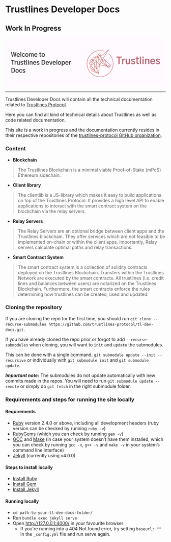 # Trustlines Developer Docs

## Work In Progress

![Trustlines Developer Docs](assets/images/readme_header.png "Trustlines Developer Docs")

___

Trustlines Developer Docs will contain all the technical documentation related to [Trustlines Protocol](https://trustlines.foundation/protocol.html).

Here you can find all kind of technical details about Trustlines as well as code related documentation.

This site is a work in progress and the documentation currently resides in their respective repositories of the [trustlines-protocol GitHub organization](https://github.com/trustlines-protocol/).

### Content

- **Blockchain**

> The Trustlines Blockchain is a minimal viable Proof-of-Stake (mPoS) Ethereum sidechain.

- **Client library**

> The clientlib is a JS-library which makes it easy to build applications on top of the Trustlines Protocol. It provides a high level API to enable applications to interact with the smart contract system on the blockchain via the relay servers.

- **Relay Servers**

> The Relay Servers are an optional bridge between client apps and the Trustlines blockchain. They offer services which are not feasible to be implemented on-chain or within the client apps. Importantly, Relay servers calculate optimal paths and relay transactions.

- **Smart Contract System**

> The smart contract system is a collection of solidity contracts deployed on the Trustlines Blockchain. Transfers within the Trustlines Network are executed by the smart contracts. All trustlines (i.e. credit lines and balances between users) are notarized on the Trustlines Blockchain. Furthermore, the smart contracts enforce the rules determining how trustlines can be created, used and updated.

### Cloning the repository	

If you are cloning the repo for the first time, you should run `git clone --recurse-submodules https://github.com/trustlines-protocol/tl-dev-docs.git`.	

If you have already cloned the repo prior or forgot to add `--recurse-submodules` when cloning, you will want to `init` and `update` the submodules.	

This can be done with a single command, `git submodule update --init --recursive` or individually with `git submodule init` and `git submodule update`.	

**_Important note:_** The submodules do not update automatically with new commits made in the repos. You will need to run `git submodule update --remote` or simply do `git fetch` in the right submodule folder.	

### Requirements and steps for running the site locally

#### Requirements

- [Ruby](https://www.ruby-lang.org/en/downloads/) version 2.4.0 or above, including all development headers (ruby version can be checked by running `ruby -v`)
- [RubyGems](https://rubygems.org/pages/download) (which you can check by running `gem -v`)
- [GCC](https://gcc.gnu.org/install/) and [Make](https://www.gnu.org/software/make/) (in case your system doesn’t have them installed, which you can check by running `gcc -v`, `g++ -v` and `make -v` in your system’s command line interface)
- [Jekyll](https://jekyllrb.com/) (currently using v4.0.0)

#### Steps to install locally

- [Install Ruby](https://www.ruby-lang.org/en/documentation/installation/)
- [Install Gem](https://rubygems.org/pages/download)
- [Install Jekyll](https://jekyllrb.com/docs/installation/)

#### Running locally
- `cd path-to-your-tl-dev-docs-folder/`
- Run `bundle exec jekyll serve`
- Open http://127.0.0.1:4000/ in your favourite browser
  - If you're running into a 404 Not found error, try setting `baseurl: ""` in the `_config.yml` file and run serve again.
